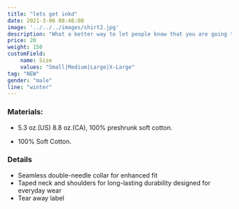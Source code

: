```yaml
---
title: "lets get inkd"
date: 2021-3-06 08:46:00
image: '../../../images/shirt2.jpg'
description: "What a better way to let people know that you are going to Inkd than by wearing it proudly?"
price: 20
weight: 150
customField:
    name: Size
    values: "Small|Medium|Large|X-Large"
tag: "NEW"
gender: "male"
line: "winter" 
---
```


### Materials:  

- 5.3 oz.(US) 8.8 oz.(CA), 100% preshrunk soft cotton.

- 100% Soft Cotton.

### Details 

- Seamless double-needle collar for enhanced fit
- Taped neck and shoulders for long-lasting durability designed for everyday wear
- Tear away label

